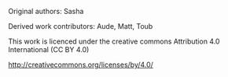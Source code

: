 Original authors: Sasha

Derived work contributors: Aude, Matt, Toub


This work is licenced under the creative commons Attribution 4.0 International (CC BY 4.0)

http://creativecommons.org/licenses/by/4.0/
